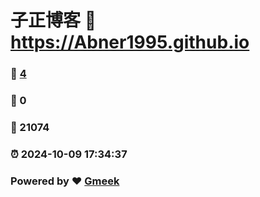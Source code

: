 # 子正博客 :link: https://Abner1995.github.io 
### :page_facing_up: [4](https://Abner1995.github.io/tag.html) 
### :speech_balloon: 0 
### :hibiscus: 21074 
### :alarm_clock: 2024-10-09 17:34:37 
### Powered by :heart: [Gmeek](https://github.com/Meekdai/Gmeek)
